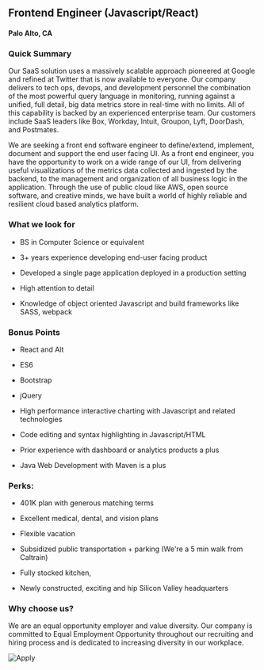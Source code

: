 ## Frontend Engineer (Javascript/React)
#### Palo Alto, CA

### Quick Summary

Our SaaS solution uses a massively scalable approach pioneered at Google and refined at Twitter that is now available to everyone. Our company delivers to tech ops, devops, and development personnel the combination of the most powerful query language in monitoring, running against a unified, full detail, big data metrics store in real-time with no limits. All of this capability is backed by an experienced enterprise team. Our customers include SaaS leaders like Box, Workday, Intuit, Groupon, Lyft, DoorDash, and Postmates.



We are seeking a front end software engineer to define/extend, implement, document and support the end user facing UI. As a front end engineer, you have the opportunity to work on a wide range of our UI, from delivering useful visualizations of the metrics data collected and ingested by the backend, to the management and organization of all business logic in the application. Through the use of public cloud like AWS, open source software, and creative minds, we have built a world of highly reliable and resilient cloud based analytics platform.



### What we look for

+	BS in Computer Science or equivalent

+	3+ years experience developing end-user facing product

+	Developed a single page application deployed in a production setting

+	High attention to detail

+	Knowledge of object oriented Javascript and build frameworks like SASS, webpack



### Bonus Points

+	React and Alt

+	ES6

+	Bootstrap

+	jQuery

+	High performance interactive charting with Javascript and related technologies

+	Code editing and syntax highlighting in Javascript/HTML

+	Prior experience with dashboard or analytics products a plus

+	Java Web Development with Maven is a plus



### Perks:

+	401K plan with generous matching terms

+	Excellent medical, dental, and vision plans

+	Flexible vacation

+	Subsidized public transportation + parking (We're a 5 min walk from Caltrain)

+	Fully stocked kitchen,

+	Newly constructed, exciting and hip Silicon Valley headquarters



### Why choose us?

We are an equal opportunity employer and value diversity. Our company is committed to Equal Employment Opportunity throughout our recruiting and hiring process and is dedicated to increasing diversity in our workplace.


![Apply](https://dabuttonfactory.com/button.png?t=Apply&f=Calibri-Bold&ts=24&tc=fff&tshs=1&tshc=000&hp=20&vp=8&c=5&bgt=gradient&bgc=3d85c6&ebgc=073763)
